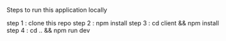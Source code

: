 Steps to run this application locally

step 1 : clone this repo
step 2 : npm install
step 3 : cd client && npm install
step 4 : cd .. && npm run dev